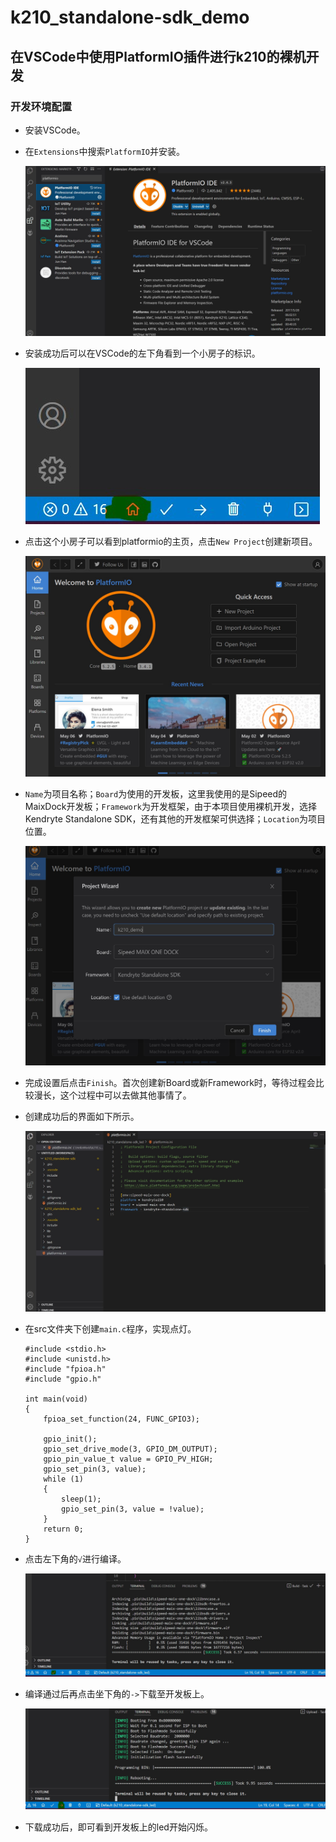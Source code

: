 # k210_standalone-sdk_demo

## 在VSCode中使用PlatformIO插件进行k210的裸机开发

### 开发环境配置

- 安装VSCode。

- 在`Extensions`中搜索`PlatformIO`并安装。

  ![install platformio](./img/install_platformio.jpg)

- 安装成功后可以在VSCode的左下角看到一个小房子的标识。

  ![install success](./img/install_success.jpg)

- 点击这个小房子可以看到platformio的主页，点击`New Project`创建新项目。

  ![new project](./img/new_project.jpg)

- `Name`为项目名称；`Board`为使用的开发板，这里我使用的是Sipeed的MaixDock开发板；`Framework`为开发框架，由于本项目使用裸机开发，选择Kendryte Standalone SDK，还有其他的开发框架可供选择；`Location`为项目位置。

  ![new project infomation](./img/new_project_info.jpg)

- 完成设置后点击`Finish`。首次创建新Board或新Framework时，等待过程会比较漫长，这个过程中可以去做其他事情了。

- 创建成功后的界面如下所示。

  ![create success](./img/create_success.jpg)

- 在src文件夹下创建`main.c`程序，实现点灯。

  ```
  #include <stdio.h>
  #include <unistd.h>
  #include "fpioa.h"
  #include "gpio.h"
  
  int main(void)
  {
      fpioa_set_function(24, FUNC_GPIO3);
  
      gpio_init();
      gpio_set_drive_mode(3, GPIO_DM_OUTPUT);
      gpio_pin_value_t value = GPIO_PV_HIGH;
      gpio_set_pin(3, value);
      while (1)
      {
          sleep(1);
          gpio_set_pin(3, value = !value);
      }
      return 0;
  }
  ```

- 点击左下角的`√`进行编译。

  ![build](./img/build.jpg)

- 编译通过后再点击坐下角的`->`下载至开发板上。

  ![download](./img/download.jpg)

- 下载成功后，即可看到开发板上的led开始闪烁。